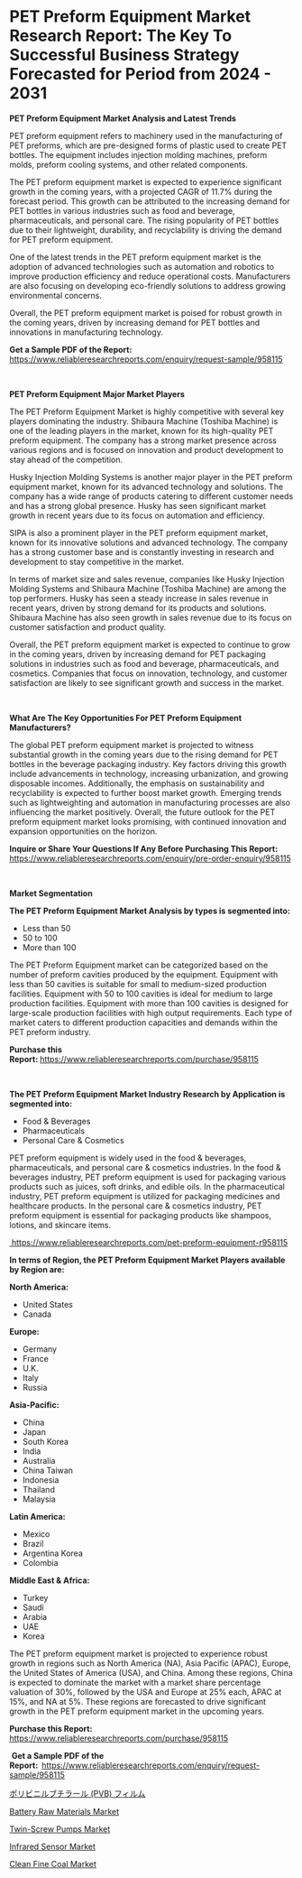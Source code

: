 <p><h1>PET Preform Equipment Market Research Report: The Key To Successful Business Strategy Forecasted for Period from 2024 - 2031</h1></p><p><strong>PET Preform Equipment Market Analysis and Latest Trends</strong></p>
<p><p>PET preform equipment refers to machinery used in the manufacturing of PET preforms, which are pre-designed forms of plastic used to create PET bottles. The equipment includes injection molding machines, preform molds, preform cooling systems, and other related components.</p><p>The PET preform equipment market is expected to experience significant growth in the coming years, with a projected CAGR of 11.7% during the forecast period. This growth can be attributed to the increasing demand for PET bottles in various industries such as food and beverage, pharmaceuticals, and personal care. The rising popularity of PET bottles due to their lightweight, durability, and recyclability is driving the demand for PET preform equipment.</p><p>One of the latest trends in the PET preform equipment market is the adoption of advanced technologies such as automation and robotics to improve production efficiency and reduce operational costs. Manufacturers are also focusing on developing eco-friendly solutions to address growing environmental concerns.</p><p>Overall, the PET preform equipment market is poised for robust growth in the coming years, driven by increasing demand for PET bottles and innovations in manufacturing technology.</p></p>
<p><strong>Get a Sample PDF of the Report:&nbsp;</strong> <a href="https://www.reliableresearchreports.com/enquiry/request-sample/958115">https://www.reliableresearchreports.com/enquiry/request-sample/958115</a></p>
<p>&nbsp;</p>
<p><strong>PET Preform Equipment Major Market Players</strong></p>
<p><p>The PET Preform Equipment Market is highly competitive with several key players dominating the industry. Shibaura Machine (Toshiba Machine) is one of the leading players in the market, known for its high-quality PET preform equipment. The company has a strong market presence across various regions and is focused on innovation and product development to stay ahead of the competition.</p><p>Husky Injection Molding Systems is another major player in the PET preform equipment market, known for its advanced technology and solutions. The company has a wide range of products catering to different customer needs and has a strong global presence. Husky has seen significant market growth in recent years due to its focus on automation and efficiency.</p><p>SIPA is also a prominent player in the PET preform equipment market, known for its innovative solutions and advanced technology. The company has a strong customer base and is constantly investing in research and development to stay competitive in the market.</p><p>In terms of market size and sales revenue, companies like Husky Injection Molding Systems and Shibaura Machine (Toshiba Machine) are among the top performers. Husky has seen a steady increase in sales revenue in recent years, driven by strong demand for its products and solutions. Shibaura Machine has also seen growth in sales revenue due to its focus on customer satisfaction and product quality.</p><p>Overall, the PET preform equipment market is expected to continue to grow in the coming years, driven by increasing demand for PET packaging solutions in industries such as food and beverage, pharmaceuticals, and cosmetics. Companies that focus on innovation, technology, and customer satisfaction are likely to see significant growth and success in the market.</p></p>
<p>&nbsp;</p>
<p><strong>What Are The Key Opportunities For PET Preform Equipment Manufacturers?</strong></p>
<p><p>The global PET preform equipment market is projected to witness substantial growth in the coming years due to the rising demand for PET bottles in the beverage packaging industry. Key factors driving this growth include advancements in technology, increasing urbanization, and growing disposable incomes. Additionally, the emphasis on sustainability and recyclability is expected to further boost market growth. Emerging trends such as lightweighting and automation in manufacturing processes are also influencing the market positively. Overall, the future outlook for the PET preform equipment market looks promising, with continued innovation and expansion opportunities on the horizon.</p></p>
<p><strong>Inquire or Share Your Questions If Any Before Purchasing This Report:</strong> <a href="https://www.reliableresearchreports.com/enquiry/pre-order-enquiry/958115">https://www.reliableresearchreports.com/enquiry/pre-order-enquiry/958115</a></p>
<p>&nbsp;</p>
<p><strong>Market Segmentation</strong></p>
<p><strong>The PET Preform Equipment Market Analysis by types is segmented into:</strong></p>
<p><ul><li>Less than 50</li><li>50 to 100</li><li>More than 100</li></ul></p>
<p><p>The PET Preform Equipment market can be categorized based on the number of preform cavities produced by the equipment. Equipment with less than 50 cavities is suitable for small to medium-sized production facilities. Equipment with 50 to 100 cavities is ideal for medium to large production facilities. Equipment with more than 100 cavities is designed for large-scale production facilities with high output requirements. Each type of market caters to different production capacities and demands within the PET preform industry.</p></p>
<p><strong>Purchase this Report:&nbsp;</strong><a href="https://www.reliableresearchreports.com/purchase/958115">https://www.reliableresearchreports.com/purchase/958115</a></p>
<p>&nbsp;</p>
<p><strong>The PET Preform Equipment Market Industry Research by Application is segmented into:</strong></p>
<p><ul><li>Food & Beverages</li><li>Pharmaceuticals</li><li>Personal Care & Cosmetics</li></ul></p>
<p><p>PET preform equipment is widely used in the food & beverages, pharmaceuticals, and personal care & cosmetics industries. In the food & beverages industry, PET preform equipment is used for packaging various products such as juices, soft drinks, and edible oils. In the pharmaceutical industry, PET preform equipment is utilized for packaging medicines and healthcare products. In the personal care & cosmetics industry, PET preform equipment is essential for packaging products like shampoos, lotions, and skincare items.</p></p>
<p><a href="https://www.reliableresearchreports.com/pet-preform-equipment-r958115">&nbsp;https://www.reliableresearchreports.com/pet-preform-equipment-r958115</a></p>
<p><strong>In terms of Region, the PET Preform Equipment Market Players available by Region are:</strong></p>
<p>
    <p> <strong> North America: </strong>
        <ul>
            <li>United States</li>
            <li>Canada</li>
        </ul>
        </p> 
    <p> <strong> Europe: </strong>
        <ul>
            <li>Germany</li>
            <li>France</li>
            <li>U.K.</li>
            <li>Italy</li>
            <li>Russia</li>
        </ul>
        </p> 
    <p> <strong> Asia-Pacific: </strong>
        <ul>
            <li>China</li>
            <li>Japan</li>
            <li>South Korea</li>
            <li>India</li>
            <li>Australia</li>
            <li>China Taiwan</li>
            <li>Indonesia</li>
            <li>Thailand</li>
            <li>Malaysia</li>
        </ul>
        </p> 
    <p> <strong> Latin America: </strong>
        <ul>
            <li>Mexico</li>
            <li>Brazil</li>
            <li>Argentina Korea</li>
            <li>Colombia</li>
        </ul>
        </p> 
    <p> <strong> Middle East & Africa: </strong>
        <ul>
            <li>Turkey</li>
            <li>Saudi</li>
            <li>Arabia</li>
            <li>UAE</li>
            <li>Korea</li>
        </ul>
    </p>
    </p>
<p><p>The PET preform equipment market is projected to experience robust growth in regions such as North America (NA), Asia Pacific (APAC), Europe, the United States of America (USA), and China. Among these regions, China is expected to dominate the market with a market share percentage valuation of 30%, followed by the USA and Europe at 25% each, APAC at 15%, and NA at 5%. These regions are forecasted to drive significant growth in the PET preform equipment market in the upcoming years.</p></p>
<p><strong>Purchase this Report: </strong><a href="https://www.reliableresearchreports.com/purchase/958115">https://www.reliableresearchreports.com/purchase/958115</a></p>
<p>&nbsp;<strong>Get a Sample PDF of the Report:&nbsp;&nbsp;</strong><a href="https://www.reliableresearchreports.com/enquiry/request-sample/958115">https://www.reliableresearchreports.com/enquiry/request-sample/958115</a></p>
<p><strong></strong></p>
<p><p><a href="https://medium.com/@skylarreilly36/%E3%83%9D%E3%83%AA%E3%83%93%E3%83%8B%E3%83%AB%E9%85%AA%E9%85%B8%E3%83%96%E3%83%81%E3%83%A9%E3%83%BC%E3%83%AB-pvb-%E3%83%95%E3%82%A3%E3%83%AB%E3%83%A0%E5%B8%82%E5%A0%B4%E8%A6%8F%E6%A8%A1-%E3%82%B7%E3%82%A7%E3%82%A2-%E3%83%88%E3%83%AC%E3%83%B3%E3%83%89%E5%88%86%E6%9E%90%E3%83%AC%E3%83%9D%E3%83%BC%E3%83%88-%E8%A3%BD%E5%93%81%E5%88%A5-%E6%A8%99%E6%BA%96%E3%83%95%E3%82%A3%E3%83%AB%E3%83%A0-%E9%AB%98%E6%80%A7%E8%83%BD%E3%83%95%E3%82%A3%E3%83%AB%E3%83%A0-%E3%81%8A%E3%82%88%E3%81%B3%E3%82%BB%E3%82%B0%E3%83%A1%E3%83%B3%E3%83%88%E4%BA%88%E6%B8%AC-2024%E5%B9%B4-2031%E5%B9%B4-521c24cf325c">ポリビニルブチラール (PVB) フィルム</a></p><p><a href="https://github.com/CliffMedina6/Market-Research-Report-List-6/blob/main/battery-raw-materials-market.md">Battery Raw Materials Market</a></p><p><a href="https://github.com/provorikovar/Market-Research-Report-List-6/blob/main/twin-screw-pumps-market.md">Twin-Screw Pumps Market</a></p><p><a href="https://issuu.com/reportprime-2/docs/infrared-sensor-market-size-2030.pp_a4b87c506399f1">Infrared Sensor Market</a></p><p><a href="https://issuu.com/reportprime-2/docs/clean-fine-coal-market-size-2030.pp_c3575a63b90c9e">Clean Fine Coal Market</a></p></p>